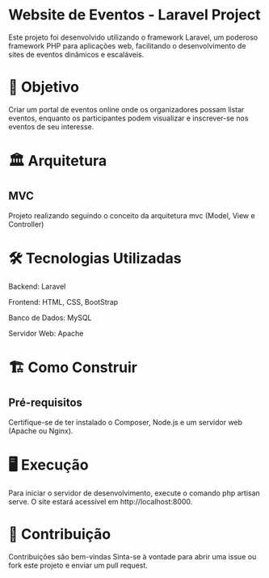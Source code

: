 <h1> Website de Eventos - Laravel Project </h1>
<P>Este projeto foi desenvolvido utilizando o framework Laravel, um poderoso framework PHP para aplicações web, facilitando o desenvolvimento de sites de eventos dinâmicos e escaláveis.</P>

<h1> 🎯 Objetivo </h1>
<P>Criar um portal de eventos online onde os organizadores possam listar eventos, enquanto os participantes podem visualizar e inscrever-se nos eventos de seu interesse.</P>

<h1> 🏛️ Arquitetura </h1> 

## MVC 

<p> Projeto realizando seguindo o conceito da arquitetura mvc (Model, View e Controller) </p>

<h1>🛠️ Tecnologias Utilizadas</h1>

<P>Backend: Laravel </P>
<P>Frontend: HTML, CSS, BootStrap</P>
<P>Banco de Dados: MySQL</P>
<P>Servidor Web: Apache</P>

<h1> 🏗️ Como Construir </h1>

## Pré-requisitos

<P>Certifique-se de ter instalado o Composer, Node.js e um servidor web (Apache ou Nginx).</P>

<h1>🖥️ Execução</h1>

<P>Para iniciar o servidor de desenvolvimento, execute o comando php artisan serve. O site estará acessível em http://localhost:8000.</P>

<h1> 📝 Contribuição </h1>

<P>Contribuições são bem-vindas Sinta-se à vontade para abrir uma issue ou fork este projeto e enviar um pull request.</P>


